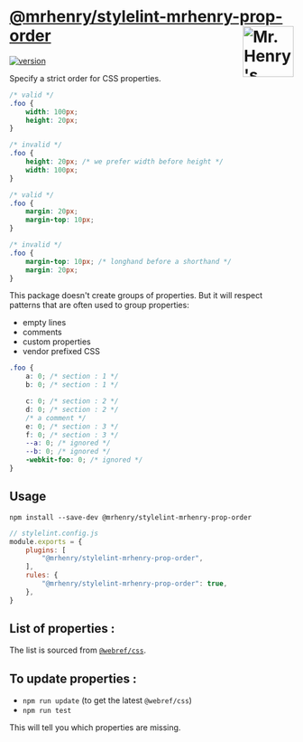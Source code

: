 # [@mrhenry/stylelint-mrhenry-prop-order](https://www.npmjs.com/package/@mrhenry/stylelint-mrhenry-prop-order) [<img src="https://wp.assets.sh/uploads/sites/2963/2021/09/mrhenry-gezicht-small.png" alt="Mr. Henry's logo." width="90" height="90" align="right">](https://www.mrhenry.be/)

[![version](https://img.shields.io/npm/v/@mrhenry/stylelint-mrhenry-prop-order.svg)](https://www.npmjs.com/package/@mrhenry/stylelint-mrhenry-prop-order)

Specify a strict order for CSS properties.

```css
/* valid */
.foo {
	width: 100px;
	height: 20px;
}

/* invalid */
.foo {
	height: 20px; /* we prefer width before height */
	width: 100px;
}
```

```css
/* valid */
.foo {
	margin: 20px;
	margin-top: 10px;
}

/* invalid */
.foo {
	margin-top: 10px; /* longhand before a shorthand */
	margin: 20px;
}
```

This package doesn't create groups of properties.
But it will respect patterns that are often used to group properties:
- empty lines
- comments
- custom properties
- vendor prefixed CSS

```css
.foo {
	a: 0; /* section : 1 */
	b: 0; /* section : 1 */

	c: 0; /* section : 2 */
	d: 0; /* section : 2 */
	/* a comment */
	e: 0; /* section : 3 */
	f: 0; /* section : 3 */
	--a: 0; /* ignored */
	--b: 0; /* ignored */
	-webkit-foo: 0; /* ignored */
}
```

## Usage

`npm install --save-dev @mrhenry/stylelint-mrhenry-prop-order`

```js
// stylelint.config.js
module.exports = {
	plugins: [
		"@mrhenry/stylelint-mrhenry-prop-order",
	],
	rules: {
		"@mrhenry/stylelint-mrhenry-prop-order": true,
	},
}
```

## List of properties :

The list is sourced from [`@webref/css`](https://www.npmjs.com/package/@webref/css).


## To update properties :

- `npm run update` (to get the latest `@webref/css`)
- `npm run test`

This will tell you which properties are missing.

